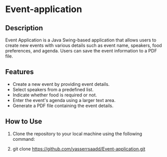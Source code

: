 # Event-application


## Description

Event Application is a Java Swing-based application that allows users to create new events with various details such as event name, speakers, food preferences, and agenda. Users can save the event information to a PDF file.

## Features

- Create a new event by providing event details.
- Select speakers from a predefined list.
- Indicate whether food is required or not.
- Enter the event's agenda using a larger text area.
- Generate a PDF file containing the event details.

## How to Use

1. Clone the repository to your local machine using the following command:

2. git clone https://github.com/yasserrsaadd/Event-application.git
